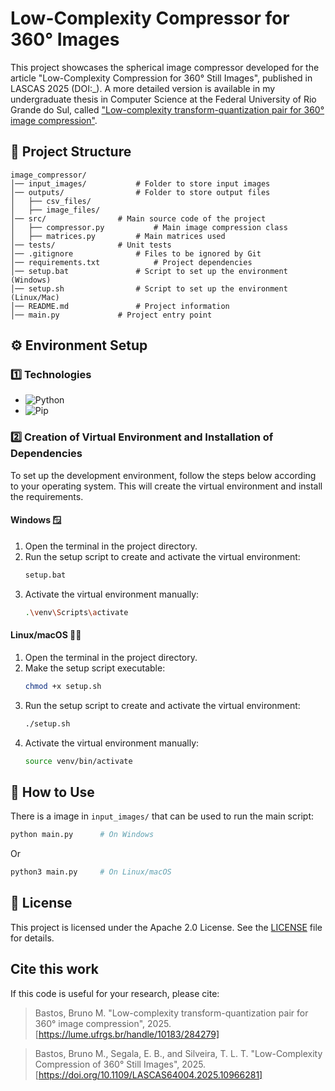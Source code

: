 # Low-Complexity Compressor for 360° Images

This project showcases the spherical image compressor developed for the article "Low-Complexity Compression for 360° Still Images", published in LASCAS 2025 (DOI:_). A more detailed version is available in my undergraduate thesis in Computer Science at the Federal University of Rio Grande do Sul, called ["Low-complexity transform-quantization pair for 360° image compression"](https://lume.ufrgs.br/handle/10183/284279).

## 📁 Project Structure 
	image_compressor/
	│── input_images/			# Folder to store input images  
 	│── outputs/				# Folder to store output files  
  	│   ├── csv_files/
   	│   ├── image_files/  
	│── src/				# Main source code of the project
	│   ├── compressor.py			# Main image compression class  
	│   ├── matrices.py			# Main matrices used
	│── tests/				# Unit tests
	│── .gitignore				# Files to be ignored by Git  
	│── requirements.txt			# Project dependencies  
	│── setup.bat				# Script to set up the environment (Windows) 
	│── setup.sh				# Script to set up the environment (Linux/Mac)  
	│── README.md				# Project information  
	│── main.py				# Project entry point 

## ⚙️ Environment Setup

### 1️⃣ Technologies
* ![Python](https://img.shields.io/badge/Python-3.13.1-blue)
* ![Pip](https://img.shields.io/badge/Pip-25.0.1-orange)


### 2️⃣ Creation of Virtual Environment and Installation of Dependencies


To set up the development environment, follow the steps below according to your operating system. This will create the virtual environment and install the requirements.

#### **Windows** 🪟
1. Open the terminal in the project directory.
2. Run the setup script to create and activate the virtual environment:
   ```bash
   setup.bat
   ```
3. Activate the virtual environment manually:
	```bash
	.\venv\Scripts\activate
	```
#### **Linux/macOS** 🐧🍏
1. Open the terminal in the project directory.
2. Make the setup script executable:
	```bash
	chmod +x setup.sh
	```
3. Run the setup script to create and activate the virtual environment:
	```bash
	./setup.sh
	```
4. Activate the virtual environment manually:
	```bash
	source venv/bin/activate
	```

## 📕 How to Use
There is a image in `input_images/` that can be used to run the main script:
```bash
python main.py		# On Windows
```
Or
```bash
python3 main.py 	# On Linux/macOS
```

## 📜 License
This project is licensed under the Apache 2.0 License. See the [LICENSE](LICENSE) file for details.

## Cite this work
If this code is useful for your research, please cite:

> Bastos, Bruno M. "Low-complexity transform-quantization pair for 360° image compression", 2025. [https://lume.ufrgs.br/handle/10183/284279]

> Bastos, Bruno M., Segala, E. B., and Silveira, T. L. T. "Low-Complexity Compression of 360° Still Images", 2025. [https://doi.org/10.1109/LASCAS64004.2025.10966281]
